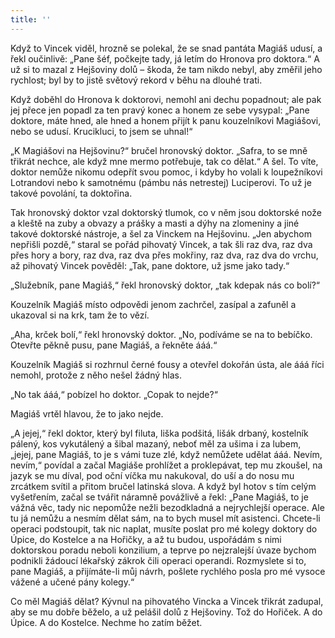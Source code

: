 ```yaml
---
title: ''
---
```


Když to Vincek viděl, hrozně se polekal, že se snad pantáta Magiáš udusí, a řekl oučinlivě: „Pane šéf, počkejte tady, já letím do Hronova pro doktora.“ A už si to mazal z Hejšoviny dolů – škoda, že tam nikdo nebyl, aby změřil jeho rychlost; byl by to jistě světový rekord v běhu na dlouhé trati.

Když doběhl do Hronova k doktorovi, nemohl ani dechu popadnout; ale pak jej přece jen popadl za ten pravý konec a honem ze sebe vysypal: „Pane doktore, máte hned, ale hned a honem přijít k panu kouzelníkovi Magiášovi, nebo se udusí. Krucikluci, to jsem se uhnal!“

„K Magiášovi na Hejšovinu?“ bručel hronovský doktor. „Safra, to se mně třikrát nechce, ale když mne mermo potřebuje, tak co dělat.“ A šel. To víte, doktor nemůže nikomu odepřít svou pomoc, i kdyby ho volali k loupežníkovi Lotrandovi nebo k samotnému (pámbu nás netrestej) Luciperovi. To už je takové povolání, ta doktořina.

Tak hronovský doktor vzal doktorský tlumok, co v něm jsou doktorské nože a kleště na zuby a obvazy a prášky a masti a dýhy na zlomeniny a jiné takové doktorské nástroje, a šel za Vinckem na Hejšovinu. „Jen abychom nepřišli pozdě,“ staral se pořád pihovatý Vincek, a tak šli raz dva, raz dva přes hory a bory, raz dva, raz dva přes mokřiny, raz dva, raz dva do vrchu, až pihovatý Vincek pověděl: „Tak, pane doktore, už jsme jako tady.“

„Služebník, pane Magiáš,“ řekl hronovský doktor, „tak kdepak nás co bolí?“

Kouzelník Magiáš místo odpovědi jenom zachrčel, zasípal a zafuněl a ukazoval si na krk, tam že to vězí.

„Aha, krček bolí,“ řekl hronovský doktor. „No, podíváme se na to bebíčko. Otevřte pěkně pusu, pane Magiáš, a řekněte ááá.“

Kouzelník Magiáš si rozhrnul černé fousy a otevřel dokořán ústa, ale ááá říci nemohl, protože z něho nešel žádný hlas.

„No tak ááá,“ pobízel ho doktor. „Copak to nejde?“

Magiáš vrtěl hlavou, že to jako nejde.

„A jejej,“ řekl doktor, který byl filuta, liška podšitá, lišák drbaný, kostelník pálený, kos vykutálený a šibal mazaný, neboť měl za ušima i za lubem, „jejej, pane Magiáš, to je s vámi tuze zlé, když nemůžete udělat ááá. Nevím, nevím,“ povídal a začal Magiáše prohlížet a proklepávat, tep mu zkoušel, na jazyk se mu díval, pod oční víčka mu nakukoval, do uší a do nosu mu zrcátkem svítil a přitom bručel latinská slova. A když byl hotov s tím celým vyšetřením, začal se tvářit náramně povážlivě a řekl: „Pane Magiáš, to je vážná věc, tady nic nepomůže nežli bezodkladná a nejrychlejší operace. Ale tu já nemůžu a nesmím dělat sám, na to bych musel mít asistenci. Chcete-li operaci podstoupit, tak nic naplat, musíte poslat pro mé kolegy doktory do Úpice, do Kostelce a na Hořičky, a až tu budou, uspořádám s nimi doktorskou poradu neboli konzilium, a teprve po nejzralejší úvaze bychom podnikli žádoucí lékařský zákrok čili operaci operandi. Rozmyslete si to, pane Magiáš, a přijímáte-li můj návrh, pošlete rychlého posla pro mé vysoce vážené a učené pány kolegy.“

Co měl Magiáš dělat? Kývnul na pihovatého Vincka a Vincek třikrát zadupal, aby se mu dobře běželo, a už pelášil dolů z Hejšoviny. Tož do Hořiček. A do Úpice. A do Kostelce. Nechme ho zatím běžet.

